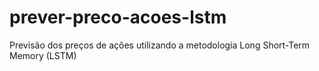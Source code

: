 # prever-preco-acoes-lstm
Previsão dos preços de ações utilizando a metodologia Long Short-Term Memory (LSTM)
